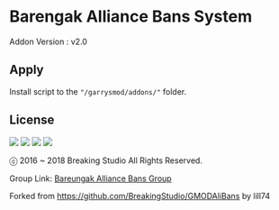 # Barengak Alliance Bans System
Addon Version : v2.0
## Apply
Install script to the `"/garrysmod/addons/"` folder.
## License
<img src="https://mirrors.creativecommons.org/presskit/icons/cc.png"> <img src="https://mirrors.creativecommons.org/presskit/icons/by.png">
<img src="https://mirrors.creativecommons.org/presskit/icons/nc.png"> <img src="https://mirrors.creativecommons.org/presskit/icons/nd.png"><p>
ⓒ 2016 ~ 2018 Breaking Studio All Rights Reserved.</p><p>
Group Link: [Bareungak Alliance Bans Group](http://steamcommunity.com/groups/barnaliedbans)</p><p>
Forked from https://github.com/BreakingStudio/GMODAliBans by lill74</p>
